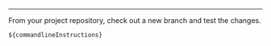<!-- Note: Commandline instructions are added into where the placeholder string first appears --->

---

From your project repository, check out a new branch and test the changes.

```
${commandlineInstructions}
```  

